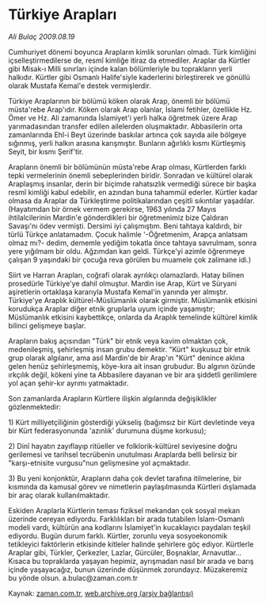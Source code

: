 # Türkiye Arapları

*Ali Bulaç 2009.08.19*

<tr><td class="metin" colspan="2" style="padding-top: 20px; padding-left: 5px; padding-right: 10px;">Cumhuriyet dönemi boyunca Arapların kimlik sorunları olmadı. Türk kimliğini içselleştirmedilerse de, resmî kimliğe itiraz da etmediler. Araplar da Kürtler gibi Misak-ı Milli sınırları içinde kalan bölümleriyle bu toprakların yerli halkıdır. Kürtler gibi Osmanlı Halife'siyle kaderlerini birleştirerek ve gönüllü olarak Mustafa Kemal'e destek vermişlerdir.</td></tr><tr><td class="metin" colspan="2" style="padding-top: 20px; padding-left: 5px; padding-right: 10px;"><p>Türkiye Araplarının bir bölümü köken olarak Arap, önemli bir bölümü müsta'rebe Arap'ıdır. Köken olarak Arap olanlar, İslami fetihler, özellikle Hz. Ömer ve Hz. Ali zamanında İslamiyet'i yerli halka öğretmek üzere Arap yarımadasından transfer edilen ailelerden oluşmaktadır. Abbasilerin orta zamanlarında Ehl-i Beyt üzerinde baskılar artınca çok sayıda aile bölgeye sığınmış, yerli halkın arasına karışmıştır. Bunların ağırlıklı kısmı Kürtleşmiş Seyit, bir kısmı Şerif'tir.
<p>Arapların önemli bir bölümünün müsta'rebe Arap olması, Kürtlerden farklı tepki vermelerinin önemli sebeplerinden biridir. Sonradan ve kültürel olarak Araplaşmış insanlar, derin bir biçimde rahatsızlık vermediği sürece bir başka resmî kimliği kabul edebilir, en azından buna tahammül ederler. Kürtler kadar olmasa da Araplar da Türkleştirme politikalarından çeşitli sıkıntılar yaşadılar. (Hayatımdan bir örnek vermem gerekirse, 1963 yılında 27 Mayıs ihtilalcilerinin Mardin'e gönderdikleri bir öğretmenimiz bize Çaldıran Savaşı'nı ödev vermişti. Dersimi iyi çalışmıştım. Beni tahtaya kaldırdı, bir türlü Türkçe anlatamadım. Çocuk halimle '-Öğretmenim, Arapça anlatsam olmaz mı?- dedim, dememle yediğim tokatla önce tahtaya savrulmam, sonra yere yığılmam bir oldu. Ağzımdan kan geldi. Türkçe'yi azimle öğrenmeye çalışan 9 yaşındaki bir çocuğa reva görülen bu muamele çok zalimane idi.)
<p>Siirt ve Harran Arapları, coğrafi olarak ayrılıkçı olamazlardı. Hatay bilinen prosedürle Türkiye'ye dahil olmuştur. Mardin ise Arap, Kürt ve Süryani aşiretlerin ortaklaşa kararıyla Mustafa Kemal'in yanında yer almıştır. Türkiye'ye Araplık kültürel-Müslümanlık olarak girmiştir. Müslümanlık etkisini korudukça Araplar diğer etnik gruplarla uyum içinde yaşamıştır; Müslümanlık etkisini kaybettikçe, onlarda da Araplık temelinde kültürel kimlik bilinci gelişmeye başlar.
<p>Arapların bakış açısından "Türk" bir etnik veya kavim olmaktan çok, medenileşmiş, şehirleşmiş insan grubu demektir. "Kürt" kuşkusuz bir etnik grup olarak algılanır, ama asıl Mardin'de bir Arap'ın "Kürt" denince aklına gelen henüz şehirleşmemiş, köye-kıra ait insan grubudur. Bu algının özünde ırkçılık değil, kökeni yine ta Abbasilere dayanan ve bir ara şiddetli gerilimlere yol açan şehir-kır ayrımı yatmaktadır.
<p>Son zamanlarda Arapların Kürtlere ilişkin algılarında değişiklikler gözlenmektedir:
<p>1) Kürt milliyetçiliğinin gösterdiği yükseliş (bağımsız bir Kürt devletinde veya bir Kürt federasyonunda 'azınlık' durumuna düşme korkusu); 
<p>2) Dinî hayatın zayıflayıp ritüeller ve folklorik-kültürel seviyesine doğru gerilemesi ve tarihsel tecrübenin unutulması Araplarda belli belirsiz bir "karşı-etnisite vurgusu"nun gelişmesine yol açmaktadır.
<p>3) Bu yeni konjonktür, Arapların daha çok devlet tarafına itilmelerine, bir kısmında da kamusal görev ve nimetlerin paylaşılmasında Kürtleri dışlamada bir araç olarak kullanılmaktadır.
<p>Eskiden Araplarla Kürtlerin teması fiziksel mekandan çok sosyal mekan üzerinde cereyan ediyordu. Farklılıkları bir arada tutabilen İslam-Osmanlı modeli vardı, kültürün ana kodlarını İslamiyet'in kucaklayıcı paydaları teşkil ediyordu. Bugün durum farklı. Kürtler, zorunlu veya sosyoekonomik tetikleyici faktörlerin etkisinde kitleler halinde şehirlere göç ediyor. Kürtlerle Araplar gibi, Türkler, Çerkezler, Lazlar, Gürcüler, Boşnaklar, Arnavutlar... Kısaca bu topraklarda yaşayan hepimiz, ayrışmadan nasıl bir arada ve barış içinde yaşayacağız, bunun üzerinde düşünmek zorundayız. Müzakeremiz bu yönde olsun. a.bulac@zaman.com.tr <br/></p></p></p></p></p></p></p></p></p></td></tr>

Kaynak: [zaman.com.tr](http://zaman.com.tr/yazar.do?yazino=882094), [web.archive.org (arşiv bağlantısı)](http://web.archive.org/web/20090824103216/http://www.zaman.com.tr:80/yazar.do?yazino=882094)
